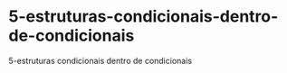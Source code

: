 # 5-estruturas-condicionais-dentro-de-condicionais
5-estruturas condicionais dentro de condicionais
